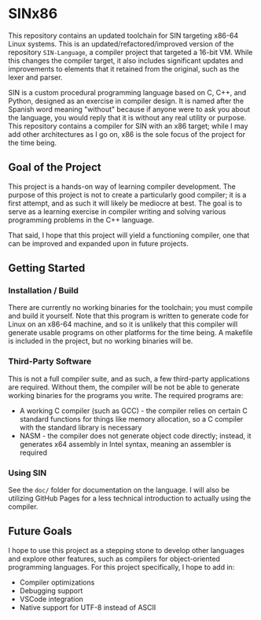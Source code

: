 # SINx86

This repository contains an updated toolchain for SIN targeting x86-64 Linux systems. This is an updated/refactored/improved version of the repository `SIN-Language`, a compiler project that targeted a 16-bit VM. While this changes the compiler target, it also includes significant updates and improvements to elements that it retained from the original, such as the lexer and parser.

SIN is a custom procedural programming language based on C, C++, and Python, designed as an exercise in compiler design. It is named after the Spanish word meaning "without" because if anyone were to ask you about the language, you would reply that it is without any real utility or purpose. This repository contains a compiler for SIN with an x86 target; while I may add other architectures as I go on, x86 is the sole focus of the project for the time being.

## Goal of the Project

This project is a hands-on way of learning compiler development. The purpose of this project is not to create a particularly good compiler; it is a first attempt, and as such it will likely be mediocre at best. The goal is to serve as a learning exercise in compiler writing and solving various programming problems in the C++ language.

That said, I hope that this project will yield a functioning compiler, one that can be improved and expanded upon in future projects.

## Getting Started

### Installation / Build

There are currently no working binaries for the toolchain; you must compile and build it yourself. Note that this program is written to generate code for Linux on an x86-64 machine, and so it is unlikely that this compiler will generate usable programs on other platforms for the time being. A makefile is included in the project, but no working binaries will be.

### Third-Party Software

This is not a full compiler suite, and as such, a few third-party applications are required. Without them, the compiler will be not be able to generate working binaries for the programs you write. The required programs are:

* A working C compiler (such as GCC) - the compiler relies on certain C standard functions for things like memory allocation, so a C compiler with the standard library is necessary
* NASM - the compiler does not generate object code directly; instead, it generates x64 assembly in Intel syntax, meaning an assembler is required

### Using SIN

See the `doc/` folder for documentation on the language. I will also be utilizing GitHub Pages for a less technical introduction to actually using the compiler.

## Future Goals

I hope to use this project as a stepping stone to develop other languages and explore other features, such as compilers for object-oriented programming languages. For this project specifically, I hope to add in:

* Compiler optimizations
* Debugging support
* VSCode integration
* Native support for UTF-8 instead of ASCII
